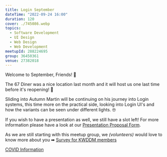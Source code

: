 ```yaml
---
title: Login September
dateTime: "2022-09-24 16:00"
duration: 120
cover: ./745086.webp
topics:
  - Software Development
  - UI Design
  - Web Design
  - Web Development
meetupId: 288224695
group: 36450361
venue: 27382018
---
```


Welcome to September, Friends! 👋

The 67 Diner was a nice location last month and it will host us one last time before it's reopening! 🤩

Sliding into Autumn Martin will be continuing on his journey into Login systems, this time more on the practical side, looking into Login UI's and how the variants can be seen under different lights. 🤓

If you wish to have a presentation as well, we still have a slot left! For more information please have a look at our [Presentation Proposal Form](https://forms.gle/cEVvuWAfKn4hhMAk8).

As we are still starting with this meetup group, we _(volunteers)_ would love to know more about you ➡︎ [Survey for KWDDM members](https://docs.google.com/forms/d/e/1FAIpQLSfzo6DecghqIfir5O-2eiuQXPf81j97XcOCVEr6eJgUSEGeMw/viewform)

[COVID Information](https://www.meetup.com/kyoto-web-designers-and-developers-meetup/pages/32729656/About_COVID_and_this_meetup/)
